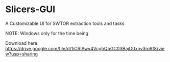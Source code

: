 # Slicers-GUI
A Customizable UI for SWTOR extraction tools and tasks

NOTE: Windows only for the time being

Download here: https://drive.google.com/file/d/1iCRlAwv4VcghQbGC03BajO0xnv3ro9t8/view?usp=sharing
